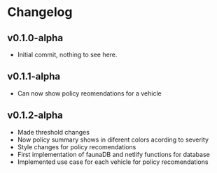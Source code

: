 # Changelog

## v0.1.0-alpha

- Initial commit, nothing to see here.

## v0.1.1-alpha

- Can now show policy reomendations for a vehicle

## v0.1.2-alpha

- Made threshold changes
- Now policy summary shows in diferent colors acording to severity
- Style changes for policy recomendations
- First implementation of faunaDB and netlify functions for database
- Implemented use case for each vehicle for policy recomendations
